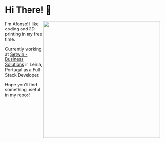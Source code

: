 # Hi There! 👋
<img align="right" src="https://github-readme-stats.vercel.app/api?username=afonsosantos&show_icons=true&theme=dark" width="380">
<p>I'm Afonso! I like coding and 3D printing in my free time.</p>
<p>Currently working at <a href="https://setwin.pt/" target="_blank">Setwin - Business Solutions</a> in Leiria, Portugal as a Full Stack Developer.</p>
<p>Hope you'll find something useful in my repos!</p>
